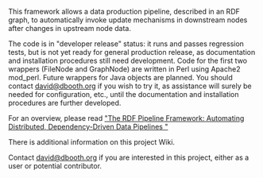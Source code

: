 This framework allows a data production pipeline, described in an RDF graph, to automatically invoke update mechanisms in downstream nodes after changes in upstream node data.

The code is in "developer release" status: it runs and passes regression tests, but is not yet ready for general production release, as documentation and installation procedures still need development. Code for the first two wrappers (FileNode and GraphNode) are written in Perl using Apache2 mod_perl. Future wrappers for Java objects are planned. You should contact david@dbooth.org if you wish to try it, as assistance will surely be needed for configuration, etc., until the documentation and installation procedures are further developed.

For an overview, please read <a href="http://dbooth.org/2013/dils/pipeline/">"The RDF Pipeline Framework: Automating Distributed, Dependency-Driven Data Pipelines "</a>

There is additional information on this project Wiki.

Contact david@dbooth.org if you are interested in this project, either as a user or potential contributor. 
